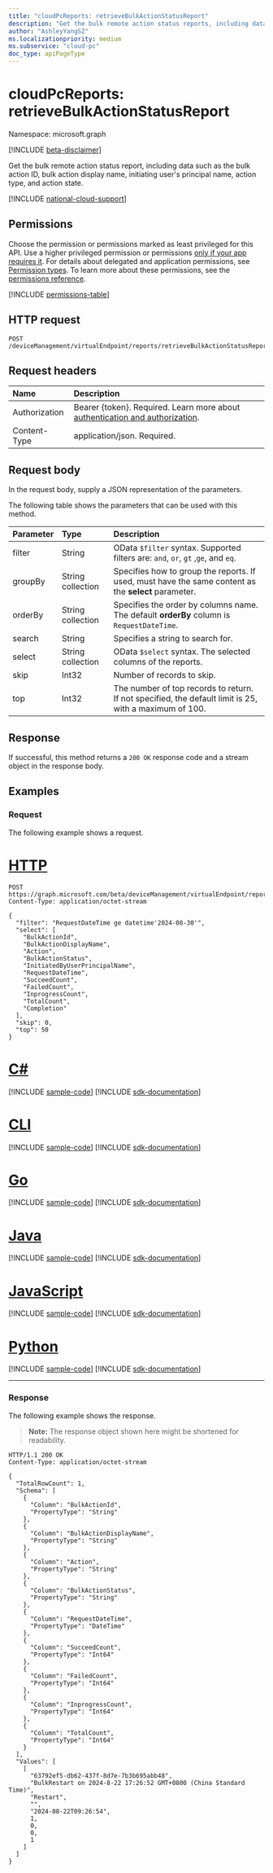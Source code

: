 ```yaml
---
title: "cloudPcReports: retrieveBulkActionStatusReport"
description: "Get the bulk remote action status reports, including data such as the bulk action ID, bulk action display name, initiating user's principal name, action type, and action state."
author: "AshleyYangSZ"
ms.localizationpriority: medium
ms.subservice: "cloud-pc"
doc_type: apiPageType
---
```


# cloudPcReports: retrieveBulkActionStatusReport

Namespace: microsoft.graph

[!INCLUDE [beta-disclaimer](../../includes/beta-disclaimer.md)]

Get the bulk remote action status report, including data such as the bulk action ID, bulk action display name, initiating user's principal name, action type, and action state.

[!INCLUDE [national-cloud-support](../../includes/global-only.md)]

## Permissions

Choose the permission or permissions marked as least privileged for this API. Use a higher privileged permission or permissions [only if your app requires it](/graph/permissions-overview#best-practices-for-using-microsoft-graph-permissions). For details about delegated and application permissions, see [Permission types](/graph/permissions-overview#permission-types). To learn more about these permissions, see the [permissions reference](/graph/permissions-reference).

<!-- { "blockType": "permissions", "name": "cloudpcreports_retrieveBulkActionStatusReport" } -->
[!INCLUDE [permissions-table](../includes/permissions/cloudpcreports-retrievebulkactionstatusreport-permissions.md)]


## HTTP request

<!-- {
  "blockType": "ignored"
}
-->
``` http
POST /deviceManagement/virtualEndpoint/reports/retrieveBulkActionStatusReport
```

## Request headers

|Name|Description|
|:---|:---|
|Authorization|Bearer {token}. Required. Learn more about [authentication and authorization](/graph/auth/auth-concepts).|
|Content-Type|application/json. Required.|

## Request body

In the request body, supply a JSON representation of the parameters.

The following table shows the parameters that can be used with this method.

| Parameter | Type              | Description                                                                                            |
|:----------|:------------------|:-------------------------------------------------------------------------------------------------------|
| filter    | String            | OData `$filter` syntax. Supported filters are: `and`, `or`, `gt` ,`ge`, and `eq`.                      |
| groupBy   | String collection | Specifies how to group the reports. If used, must have the same content as the **select** parameter.   |
| orderBy   | String collection | Specifies the order by columns name. The default **orderBy** column is `RequestDateTime`.              |
| search    | String            | Specifies a string to search for.                                                                      |
| select    | String collection | OData `$select` syntax. The selected columns of the reports.                                           |
| skip      | Int32             | Number of records to skip.                                                                             |
| top       | Int32             | The number of top records to return. If not specified, the default limit is 25, with a maximum of 100. |

## Response

If successful, this method returns a `200 OK` response code and a stream object in the response body.

## Examples

### Request

The following example shows a request.

# [HTTP](#tab/http)
<!-- {
  "blockType": "request",
  "name": "cloudpcreports.retrieveBulkActionStatusReport"
}
-->
``` http
POST https://graph.microsoft.com/beta/deviceManagement/virtualEndpoint/reports/retrieveBulkActionStatusReport
Content-Type: application/octet-stream

{
  "filter": "RequestDateTime ge datetime'2024-08-30'",
  "select": [
    "BulkActionId",
    "BulkActionDisplayName",
    "Action",
    "BulkActionStatus",
    "InitiatedByUserPrincipalName",
    "RequestDateTime",
    "SucceedCount",
    "FailedCount",
    "InprogressCount",
    "TotalCount",
    "Completion"
  ],
  "skip": 0,
  "top": 50
}
```

# [C#](#tab/csharp)
[!INCLUDE [sample-code](../includes/snippets/csharp/cloudpcreportsretrievebulkactionstatusreport-csharp-snippets.md)]
[!INCLUDE [sdk-documentation](../includes/snippets/snippets-sdk-documentation-link.md)]

# [CLI](#tab/cli)
[!INCLUDE [sample-code](../includes/snippets/cli/cloudpcreportsretrievebulkactionstatusreport-cli-snippets.md)]
[!INCLUDE [sdk-documentation](../includes/snippets/snippets-sdk-documentation-link.md)]

# [Go](#tab/go)
[!INCLUDE [sample-code](../includes/snippets/go/cloudpcreportsretrievebulkactionstatusreport-go-snippets.md)]
[!INCLUDE [sdk-documentation](../includes/snippets/snippets-sdk-documentation-link.md)]

# [Java](#tab/java)
[!INCLUDE [sample-code](../includes/snippets/java/cloudpcreportsretrievebulkactionstatusreport-java-snippets.md)]
[!INCLUDE [sdk-documentation](../includes/snippets/snippets-sdk-documentation-link.md)]

# [JavaScript](#tab/javascript)
[!INCLUDE [sample-code](../includes/snippets/javascript/cloudpcreportsretrievebulkactionstatusreport-javascript-snippets.md)]
[!INCLUDE [sdk-documentation](../includes/snippets/snippets-sdk-documentation-link.md)]

# [Python](#tab/python)
[!INCLUDE [sample-code](../includes/snippets/python/cloudpcreportsretrievebulkactionstatusreport-python-snippets.md)]
[!INCLUDE [sdk-documentation](../includes/snippets/snippets-sdk-documentation-link.md)]

---

### Response

The following example shows the response.

>**Note:** The response object shown here might be shortened for readability.

<!-- {
  "blockType": "response",
  "truncated": true,
  "@odata.type": "Edm.Stream"
}
-->
``` http
HTTP/1.1 200 OK
Content-Type: application/octet-stream

{
  "TotalRowCount": 1,
  "Schema": [
    {
      "Column": "BulkActionId",
      "PropertyType": "String"
    },
    {
      "Column": "BulkActionDisplayName",
      "PropertyType": "String"
    },
    {
      "Column": "Action",
      "PropertyType": "String"
    },
    {
      "Column": "BulkActionStatus",
      "PropertyType": "String"
    },
    {
      "Column": "RequestDateTime",
      "PropertyType": "DateTime"
    },
    {
      "Column": "SucceedCount",
      "PropertyType": "Int64"
    },
    {
      "Column": "FailedCount",
      "PropertyType": "Int64"
    },
    {
      "Column": "InprogressCount",
      "PropertyType": "Int64"
    },
    {
      "Column": "TotalCount",
      "PropertyType": "Int64"
    }
  ],
  "Values": [
    [
      "63792ef5-db62-437f-8d7e-7b3b695abb48",
      "BulkRestart on 2024-8-22 17:26:52 GMT+0800 (China Standard Time)",
      "Restart",
      "",
      "2024-08-22T09:26:54",
      1,
      0,
      0,
      1
    ]
  ]
}
```
